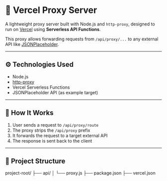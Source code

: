 # 🔁 Vercel Proxy Server

A lightweight proxy server built with Node.js and `http-proxy`, designed to run on [Vercel](https://vercel.com) using **Serverless API Functions**.

This proxy allows forwarding requests from `/api/proxy/...` to any external API like [JSONPlaceholder](https://jsonplaceholder.typicode.com).

---

## ⚙️ Technologies Used

- Node.js
- [http-proxy](https://www.npmjs.com/package/http-proxy)
- Vercel Serverless Functions
- JSONPlaceholder API (as example target)

---

## 🚀 How It Works

1. User sends a request to `/api/proxy/route`
2. The proxy strips the `/api/proxy` prefix
3. It forwards the request to a target external API
4. The response is sent back to the client

---

## 🧱 Project Structure

project-root/
├── api/
│ └── proxy.js
├── package.json
├── vercel.json